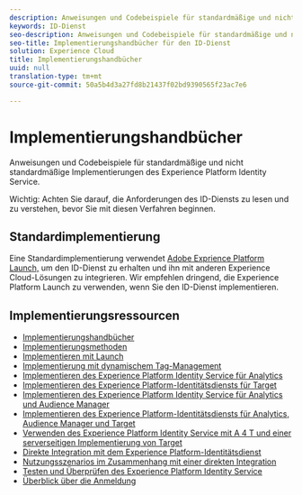 ```yaml
---
description: Anweisungen und Codebeispiele für standardmäßige und nicht standardmäßige Implementierungen des Experience Platform Identity Service.
keywords: ID-Dienst
seo-description: Anweisungen und Codebeispiele für standardmäßige und nicht standardmäßige Implementierungen des Experience Platform Identity Service.
seo-title: Implementierungshandbücher für den ID-Dienst
solution: Experience Cloud
title: Implementierungshandbücher
uuid: null
translation-type: tm+mt
source-git-commit: 50a5b4d3a27fd8b21437f02bd9390565f23ac7e6

---
```



# Implementierungshandbücher

Anweisungen und Codebeispiele für standardmäßige und nicht standardmäßige Implementierungen des Experience Platform Identity Service.

Wichtig: Achten Sie darauf, die Anforderungen des ID-Diensts zu lesen und zu verstehen, bevor Sie mit diesen Verfahren beginnen.

## Standardimplementierung

Eine Standardimplementierung verwendet [Adobe Exprience Platform Launch,](https://docs.adobelaunch.com/) um den ID-Dienst zu erhalten und ihn mit anderen Experience Cloud-Lösungen zu integrieren. Wir empfehlen dringend, die Experience Platform Launch zu verwenden, wenn Sie den ID-Dienst implementieren.

## Implementierungsressourcen

* [Implementierungshandbücher](implementation-guides.md)
* [Implementierungsmethoden](implementation-methods.md)
* [Implementieren mit Launch](ecid-implement-with-launch.md)
* [Implementierung mit dynamischem Tag-Management](standard.md)
* [Implementieren des Experience Platform Identity Service für Analytics](setup-analytics.md)
* [Implementieren des Experience Platform-Identitätsdiensts für Target](setup-target.md)
* [Implementieren des Experience Platform Identity Service für Analytics und Audience Manager](setup-aam-analytics.md)
* [Implementieren des Experience Platform-Identitätsdiensts für Analytics, Audience Manager und Target](setup-aam-analytics-target.md)
* [Verwenden des Experience Platform Identity Service mit A 4 T und einer serverseitigen Implementierung von Target](ecid-a4t-target.md)
* [Direkte Integration mit dem Experience Platform-Identitätsdienst](direct-integration.md)
* [Nutzungsszenarios im Zusammenhang mit einer direkten Integration](direct-integration-examples.md)
* [Testen und Überprüfen des Experience Platform Identity Service](test-verify.md)
* [Überblick über die Anmeldung](opt-in-service/optin-overview.md)
